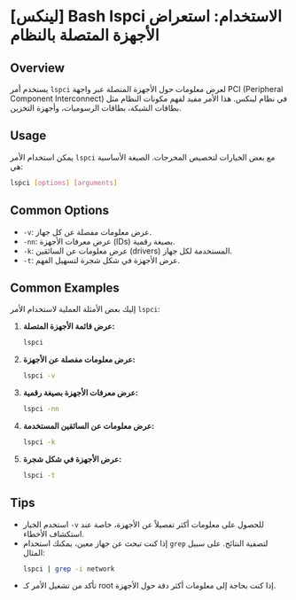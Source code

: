 # [لينكس] Bash lspci الاستخدام: استعراض الأجهزة المتصلة بالنظام

## Overview
يستخدم أمر `lspci` لعرض معلومات حول الأجهزة المتصلة عبر واجهة PCI (Peripheral Component Interconnect) في نظام لينكس. هذا الأمر مفيد لفهم مكونات النظام مثل بطاقات الشبكة، بطاقات الرسوميات، وأجهزة التخزين.

## Usage
يمكن استخدام الأمر `lspci` مع بعض الخيارات لتخصيص المخرجات. الصيغة الأساسية هي:

```bash
lspci [options] [arguments]
```

## Common Options
- `-v`: عرض معلومات مفصلة عن كل جهاز.
- `-nn`: عرض معرفات الأجهزة (IDs) بصيغة رقمية.
- `-k`: عرض معلومات عن السائقين (drivers) المستخدمة لكل جهاز.
- `-t`: عرض الأجهزة في شكل شجرة لتسهيل الفهم.

## Common Examples
إليك بعض الأمثلة العملية لاستخدام الأمر `lspci`:

1. **عرض قائمة الأجهزة المتصلة:**
   ```bash
   lspci
   ```

2. **عرض معلومات مفصلة عن الأجهزة:**
   ```bash
   lspci -v
   ```

3. **عرض معرفات الأجهزة بصيغة رقمية:**
   ```bash
   lspci -nn
   ```

4. **عرض معلومات عن السائقين المستخدمة:**
   ```bash
   lspci -k
   ```

5. **عرض الأجهزة في شكل شجرة:**
   ```bash
   lspci -t
   ```

## Tips
- استخدم الخيار `-v` للحصول على معلومات أكثر تفصيلاً عن الأجهزة، خاصة عند استكشاف الأخطاء.
- إذا كنت تبحث عن جهاز معين، يمكنك استخدام `grep` لتصفية النتائج. على سبيل المثال:
  ```bash
  lspci | grep -i network
  ```
- تأكد من تشغيل الأمر كـ root إذا كنت بحاجة إلى معلومات أكثر دقة حول الأجهزة.